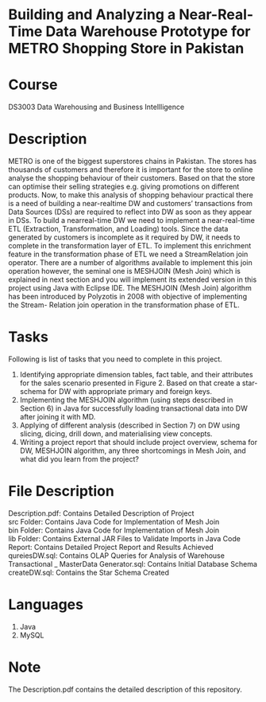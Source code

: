 # Building and Analyzing a Near-Real-Time Data Warehouse Prototype for METRO Shopping Store in Pakistan

# Course

DS3003 Data Warehousing and Business Intellligence

# Description

METRO is one of the biggest superstores chains in Pakistan. The stores has thousands of customers and therefore it is important for the store to online analyse the shopping behaviour of their customers. Based on that the store can optimise their selling strategies e.g. giving promotions on different products. Now, to make this analysis of shopping behaviour practical there is a need of building a near-realtime DW and customers’ transactions from Data Sources (DSs) are required to reflect into DW as soon as they appear in DSs. To build a nearreal-time DW we need to implement a near-real-time ETL (Extraction, Transformation, and Loading) tools. Since the data generated by customers is incomplete as it required by DW, it needs to complete in the transformation layer of ETL. To implement this enrichment feature in the transformation phase of ETL we need a StreamRelation join operator. There are a number of algorithms available to implement this join operation however, the seminal one is MESHJOIN (Mesh Join) which is explained in next section and you will implement its extended version in this project using Java with Eclipse IDE. The MESHJOIN (Mesh Join) algorithm has been introduced by Polyzotis in 2008 with objective of implementing the Stream- Relation join operation in the transformation phase of ETL. <br />

# Tasks
Following is list of tasks that you need to complete in this project. <br />
1. Identifying appropriate dimension tables, fact table, and their attributes for the sales scenario presented in Figure 2. Based on that create a star-schema for DW with appropriate primary and foreign keys. <br />
2. Implementing the MESHJOIN algorithm (using steps described in Section 6) in Java for successfully loading transactional data into DW after joining it with MD. <br />
3. Applying of different analysis (described in Section 7) on DW using slicing, dicing, drill down, and materialising view concepts. <br />
4. Writing a project report that should include project overview, schema for DW, MESHJOIN algorithm, any three shortcomings in Mesh Join, and what did you learn from the project? <br />

# File Description

Description.pdf: Contains Detailed Description of Project <br />
src Folder: Contains Java Code for Implementation of Mesh Join <br />
bin Folder: Contains Java Code for Implementation of Mesh Join <br />
lib Folder: Contains External JAR Files to Validate Imports in Java Code <br />
Report: Contains Detailed Project Report and Results Achieved <br />
qureiesDW.sql: Contains OLAP Queries for Analysis of Warehouse <br />
Transactional _ MasterData Generator.sql: Contains Initial Database Schema <br />
createDW.sql: Contains the Star Schema Created <br />


# Languages

1. Java
2. MySQL 

# Note

The Description.pdf contains the detailed description of this repository.
